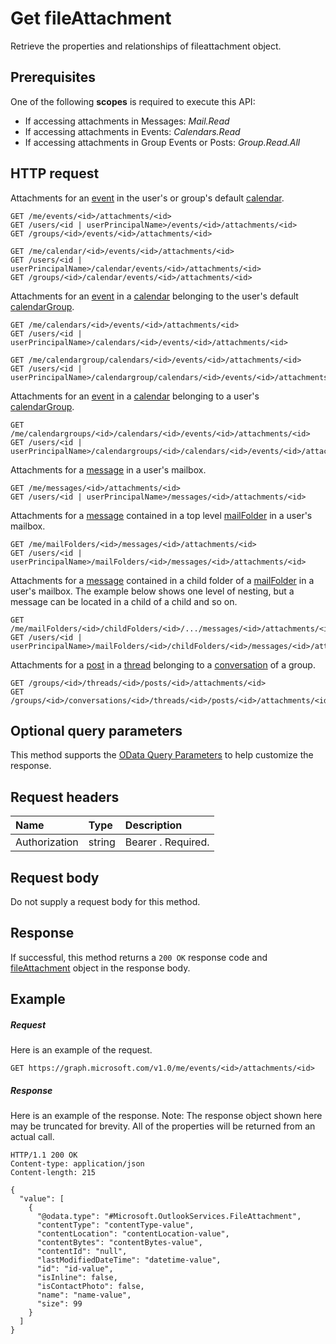 # Get fileAttachment

Retrieve the properties and relationships of fileattachment object.
## Prerequisites
One of the following **scopes** is required to execute this API:

* If accessing attachments in Messages: *Mail.Read*
* If accessing attachments in Events: *Calendars.Read*
* If accessing attachments in Group Events or Posts: *Group.Read.All*

## HTTP request
<!-- { "blockType": "ignored" } -->
Attachments for an [event](../resources/event.md) in the user's or group's default [calendar](../resources/calendar.md).
```http
GET /me/events/<id>/attachments/<id>
GET /users/<id | userPrincipalName>/events/<id>/attachments/<id>
GET /groups/<id>/events/<id>/attachments/<id>

GET /me/calendar/<id>/events/<id>/attachments/<id>
GET /users/<id | userPrincipalName>/calendar/events/<id>/attachments/<id>
GET /groups/<id>/calendar/events/<id>/attachments/<id>
```
Attachments for an [event](../resources/event.md) in a [calendar](../resources/calendar.md) belonging to the user's default [calendarGroup](../resources/calendargroup.md).
```http
GET /me/calendars/<id>/events/<id>/attachments/<id>
GET /users/<id | userPrincipalName>/calendars/<id>/events/<id>/attachments/<id>

GET /me/calendargroup/calendars/<id>/events/<id>/attachments/<id>
GET /users/<id | userPrincipalName>/calendargroup/calendars/<id>/events/<id>/attachments/<id>
```
Attachments for an [event](../resources/event.md) in a [calendar](../resources/calendar.md) belonging to a user's [calendarGroup](../resources/calendargroup.md).
```http
GET /me/calendargroups/<id>/calendars/<id>/events/<id>/attachments/<id>
GET /users/<id | userPrincipalName>/calendargroups/<id>/calendars/<id>/events/<id>/attachments/<id>
```
Attachments for a [message](../resources/message.md) in a user's mailbox.
```http
GET /me/messages/<id>/attachments/<id>
GET /users/<id | userPrincipalName>/messages/<id>/attachments/<id>
```
Attachments for a [message](../resources/message.md) contained in a top level [mailFolder](../resources/mailfolder.md) in a user's mailbox.
```http
GET /me/mailFolders/<id>/messages/<id>/attachments/<id>
GET /users/<id | userPrincipalName>/mailFolders/<id>/messages/<id>/attachments/<id>
```
Attachments for a [message](../resources/message.md) contained in a child folder of a [mailFolder](../resources/mailfolder.md) in a user's mailbox.  The
example below shows one level of nesting, but a message can be located in a child of a child and so on.
```http
GET /me/mailFolders/<id>/childFolders/<id>/.../messages/<id>/attachments/<id>
GET /users/<id | userPrincipalName>/mailFolders/<id>/childFolders/<id>/messages/<id>/attachments/<id>
```
Attachments for a [post](../resources/post.md) in a [thread](../resources/conversationthread.md) belonging to a [conversation](../resources/conversation.md) of a group.
```http
GET /groups/<id>/threads/<id>/posts/<id>/attachments/<id>
GET /groups/<id>/conversations/<id>/threads/<id>/posts/<id>/attachments/<id>
```
## Optional query parameters
This method supports the [OData Query Parameters](http://graph.microsoft.io/docs/overview/query_parameters) to help customize the response.
## Request headers
| Name       | Type | Description|
|:-----------|:------|:----------|
| Authorization  | string  | Bearer <token>. Required. |

## Request body
Do not supply a request body for this method.
## Response
If successful, this method returns a `200 OK` response code and [fileAttachment](../resources/fileattachment.md) object in the response body.
## Example
##### Request
Here is an example of the request.
<!-- {
  "blockType": "request",
  "name": "get_fileattachment"
}-->
```http
GET https://graph.microsoft.com/v1.0/me/events/<id>/attachments/<id>
```
##### Response
Here is an example of the response. Note: The response object shown here may be truncated for brevity. All of the properties will be returned from an actual call.
<!-- {
  "blockType": "response",
  "truncated": true,
  "@odata.type": "microsoft.graph.fileAttachment"
} -->
```http
HTTP/1.1 200 OK
Content-type: application/json
Content-length: 215

{
  "value": [
    {
      "@odata.type": "#Microsoft.OutlookServices.FileAttachment",
      "contentType": "contentType-value",
      "contentLocation": "contentLocation-value",
      "contentBytes": "contentBytes-value",
      "contentId": "null",
      "lastModifiedDateTime": "datetime-value",
      "id": "id-value",
      "isInline": false,
      "isContactPhoto": false,
      "name": "name-value",
      "size": 99
    }
  ]
}
```

<!-- uuid: 8fcb5dbc-d5aa-4681-8e31-b001d5168d79
2015-10-25 14:57:30 UTC -->
<!-- {
  "type": "#page.annotation",
  "description": "Get fileAttachment",
  "keywords": "",
  "section": "documentation",
  "tocPath": ""
}-->

